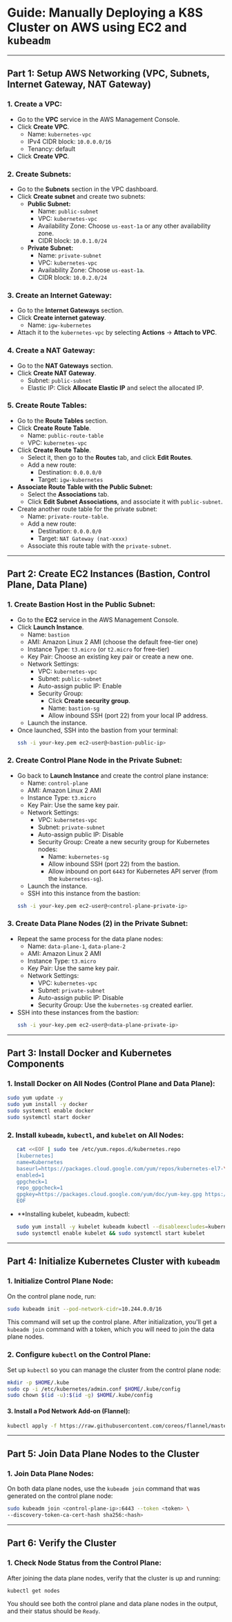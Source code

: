 # **Guide: Manually Deploying a K8S Cluster on AWS using EC2 and `kubeadm`**

---

## **Part 1: Setup AWS Networking (VPC, Subnets, Internet Gateway, NAT Gateway)**

### **1. Create a VPC:**
   - Go to the **VPC** service in the AWS Management Console.
   - Click **Create VPC**.
     - Name: `kubernetes-vpc`
     - IPv4 CIDR block: `10.0.0.0/16`
     - Tenancy: default
   - Click **Create VPC**.

### **2. Create Subnets:**
   - Go to the **Subnets** section in the VPC dashboard.
   - Click **Create subnet** and create two subnets:
     - **Public Subnet:**
       - Name: `public-subnet`
       - VPC: `kubernetes-vpc`
       - Availability Zone: Choose `us-east-1a` or any other availability zone.
       - CIDR block: `10.0.1.0/24`
     - **Private Subnet:**
       - Name: `private-subnet`
       - VPC: `kubernetes-vpc`
       - Availability Zone: Choose `us-east-1a`.
       - CIDR block: `10.0.2.0/24`

### **3. Create an Internet Gateway:**
   - Go to the **Internet Gateways** section.
   - Click **Create internet gateway**.
     - Name: `igw-kubernetes`
   - Attach it to the `kubernetes-vpc` by selecting **Actions** -> **Attach to VPC**.

### **4. Create a NAT Gateway:**
   - Go to the **NAT Gateways** section.
   - Click **Create NAT Gateway**.
     - Subnet: `public-subnet`
     - Elastic IP: Click **Allocate Elastic IP** and select the allocated IP.

### **5. Create Route Tables:**
   - Go to the **Route Tables** section.
   - Click **Create Route Table**.
     - Name: `public-route-table`
     - VPC: `kubernetes-vpc`
   - Click **Create Route Table**.
     - Select it, then go to the **Routes** tab, and click **Edit Routes**.
     - Add a new route:  
       - Destination: `0.0.0.0/0`
       - Target: `igw-kubernetes`
   - **Associate Route Table with the Public Subnet:**
     - Select the **Associations** tab.
     - Click **Edit Subnet Associations**, and associate it with `public-subnet`.
   - Create another route table for the private subnet:
     - Name: `private-route-table`.
     - Add a new route:
       - Destination: `0.0.0.0/0`
       - Target: `NAT Gateway (nat-xxxx)`
     - Associate this route table with the `private-subnet`.

---

## **Part 2: Create EC2 Instances (Bastion, Control Plane, Data Plane)**

### **1. Create Bastion Host in the Public Subnet:**
   - Go to the **EC2** service in the AWS Management Console.
   - Click **Launch Instance**.
     - Name: `bastion`
     - AMI: Amazon Linux 2 AMI (choose the default free-tier one)
     - Instance Type: `t3.micro` (or `t2.micro` for free-tier)
     - Key Pair: Choose an existing key pair or create a new one.
     - Network Settings: 
       - VPC: `kubernetes-vpc`
       - Subnet: `public-subnet`
       - Auto-assign public IP: Enable
       - Security Group: 
         - Click **Create security group**.
         - Name: `bastion-sg`
         - Allow inbound SSH (port 22) from your local IP address.
     - Launch the instance.
   - Once launched, SSH into the bastion from your terminal:
     ```bash
     ssh -i your-key.pem ec2-user@<bastion-public-ip>
     ```

### **2. Create Control Plane Node in the Private Subnet:**
   - Go back to **Launch Instance** and create the control plane instance:
     - Name: `control-plane`
     - AMI: Amazon Linux 2 AMI
     - Instance Type: `t3.micro`
     - Key Pair: Use the same key pair.
     - Network Settings:
       - VPC: `kubernetes-vpc`
       - Subnet: `private-subnet`
       - Auto-assign public IP: Disable
       - Security Group: Create a new security group for Kubernetes nodes:
         - Name: `kubernetes-sg`
         - Allow inbound SSH (port 22) from the bastion.
         - Allow inbound on port `6443` for Kubernetes API server (from the `kubernetes-sg`).
     - Launch the instance.
     - SSH into this instance from the bastion:
     ```bash
     ssh -i your-key.pem ec2-user@<control-plane-private-ip>
     ```

### **3. Create Data Plane Nodes (2) in the Private Subnet:**
   - Repeat the same process for the data plane nodes:
     - Name: `data-plane-1`, `data-plane-2`
     - AMI: Amazon Linux 2 AMI
     - Instance Type: `t3.micro`
     - Key Pair: Use the same key pair.
     - Network Settings:
       - VPC: `kubernetes-vpc`
       - Subnet: `private-subnet`
       - Auto-assign public IP: Disable
       - Security Group: Use the `kubernetes-sg` created earlier.
   - SSH into these instances from the bastion:
     ```bash
     ssh -i your-key.pem ec2-user@<data-plane-private-ip>
     ```

---

## **Part 3: Install Docker and Kubernetes Components**

### **1. Install Docker on All Nodes (Control Plane and Data Plane):**

   ```bash
   sudo yum update -y
   sudo yum install -y docker
   sudo systemctl enable docker
   sudo systemctl start docker
   ```

### **2. Install `kubeadm`, `kubectl`, and `kubelet` on All Nodes:**

```bash
   cat <<EOF | sudo tee /etc/yum.repos.d/kubernetes.repo
   [kubernetes]
   name=Kubernetes
   baseurl=https://packages.cloud.google.com/yum/repos/kubernetes-el7-\$basearch
   enabled=1
   gpgcheck=1
   repo_gpgcheck=1
   gpgkey=https://packages.cloud.google.com/yum/doc/yum-key.gpg https://packages.cloud.google.com/yum/doc/rpm-package-key.gpg
   EOF
```

- **Installing kubelet, kubeadm, kubectl:
```bash
   sudo yum install -y kubelet kubeadm kubectl --disableexcludes=kubernetes
   sudo systemctl enable kubelet && sudo systemctl start kubelet
```

---

## **Part 4: Initialize Kubernetes Cluster with `kubeadm`**

### **1. Initialize Control Plane Node:**
   On the control plane node, run:

   ```bash
   sudo kubeadm init --pod-network-cidr=10.244.0.0/16
   ```

   This command will set up the control plane. After initialization, you'll get a `kubeadm join` command with a token, which you will need to join the data plane nodes.

### **2. Configure `kubectl` on the Control Plane:**
   Set up `kubectl` so you can manage the cluster from the control plane node:

   ```bash
   mkdir -p $HOME/.kube
   sudo cp -i /etc/kubernetes/admin.conf $HOME/.kube/config
   sudo chown $(id -u):$(id -g) $HOME/.kube/config
   ```

#### **3. Install a Pod Network Add-on (Flannel):**

   ```bash
   kubectl apply -f https://raw.githubusercontent.com/coreos/flannel/master/Documentation/kube-flannel.yml
   ```

---

## **Part 5: Join Data Plane Nodes to the Cluster**

### **1. Join Data Plane Nodes:**
   On both data plane nodes, use the `kubeadm join` command that was generated on the control plane node:

   ```bash
   sudo kubeadm join <control-plane-ip>:6443 --token <token> \
   --discovery-token-ca-cert-hash sha256:<hash>
   ```

---

## **Part 6: Verify the Cluster**

### **1. Check Node Status from the Control Plane:**

   After joining the data plane nodes, verify that the cluster is up and running:

   ```bash
   kubectl get nodes
   ```

   You should see both the control plane and data plane nodes in the output, and their status should be `Ready`.

